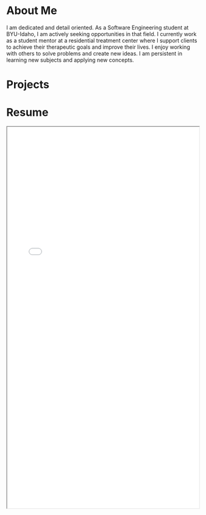 <!DOCTYPE html>
<html>
    <body>
        <h1>About Me</h1>
        <p>I am dedicated and detail oriented. As a Software Engineering student at BYU-Idaho, I am actively seeking opportunities in that field. I currently work as a student mentor at a residential treatment center where I support clients to achieve their therapeutic goals and improve their lives. I enjoy working with others to solve problems and create new ideas. I am persistent in learning new subjects and applying new concepts.</p>
    </body>
    <h1>Projects</h1>
    <h1>Resume</h1>
    <iframe src="./resume_2021.pdf" width="100%" height="1000px">
    </iframe>
</html>
